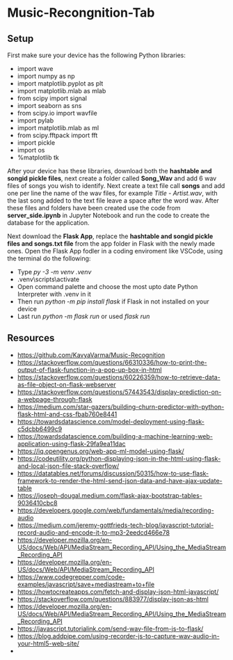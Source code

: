 # Music-Recongnition-Tab

## Setup
First make sure your device has the following Python libraries:
* import wave
* import numpy as np
* import matplotlib.pyplot as plt
* import matplotlib.mlab as mlab
* from scipy import signal
* import seaborn as sns
* from scipy.io import wavfile
* import pylab
* import matplotlib.mlab as ml
* from scipy.fftpack import fft
* import pickle
* import os
* %matplotlib tk

After your device has these libraries, download both the **hashtable and songid pickle files**, next create a folder called **Song_Wav** and add 6 wav files of songs you wish to identify.
Next create a text file call **songs** and add one per line the name of the wav files, for example *Title - Artist.wav*, with the last song added to the text file leave a space after the word wav.
After these files and folders have been created use the code from **server_side.ipynb** in Jupyter Notebook and run the code to create the database for the application.

Next download the **Flask App**, replace the **hashtable and songid pickle files and songs.txt file** from the app folder in Flask with the newly made ones.
Open the Flask App fodler in a coding enviroment like VSCode, using the terminal do the following:
* Type *py -3 -m venv .venv*
* .venv\scripts\activate
* Open command palette and choose the most upto date Python Interpreter with .venv in it
* Then run *python -m pip install flask* if Flask in not installed on your device
* Last run *python -m flask run* or used *flask run*

## Resources
* https://github.com/KavyaVarma/Music-Recognition
* https://stackoverflow.com/questions/66310336/how-to-print-the-output-of-flask-function-in-a-pop-up-box-in-html
* https://stackoverflow.com/questions/60226359/how-to-retrieve-data-as-file-object-on-flask-webserver
* https://stackoverflow.com/questions/57443543/display-prediction-on-a-webpage-through-flask
* https://medium.com/star-gazers/building-churn-predictor-with-python-flask-html-and-css-fbab760e8441
* https://towardsdatascience.com/model-deployment-using-flask-c5dcbb6499c9
* https://towardsdatascience.com/building-a-machine-learning-web-application-using-flask-29fa9ea11dac
* https://iq.opengenus.org/web-app-ml-model-using-flask/
* https://codeutility.org/python-displaying-json-in-the-html-using-flask-and-local-json-file-stack-overflow/
* https://datatables.net/forums/discussion/50315/how-to-use-flask-framework-to-render-the-html-send-json-data-and-have-ajax-update-table
* https://joseph-dougal.medium.com/flask-ajax-bootstrap-tables-9036410cbc8
* https://developers.google.com/web/fundamentals/media/recording-audio
* https://medium.com/jeremy-gottfrieds-tech-blog/javascript-tutorial-record-audio-and-encode-it-to-mp3-2eedcd466e78
* https://developer.mozilla.org/en-US/docs/Web/API/MediaStream_Recording_API/Using_the_MediaStream_Recording_API
* https://developer.mozilla.org/en-US/docs/Web/API/MediaStream_Recording_API
* https://www.codegrepper.com/code-examples/javascript/save+mediastream+to+file
* https://howtocreateapps.com/fetch-and-display-json-html-javascript/
* https://stackoverflow.com/questions/883977/display-json-as-html
* https://developer.mozilla.org/en-US/docs/Web/API/MediaStream_Recording_API/Using_the_MediaStream_Recording_API
* https://javascript.tutorialink.com/send-wav-file-from-js-to-flask/
* https://blog.addpipe.com/using-recorder-js-to-capture-wav-audio-in-your-html5-web-site/
* 
